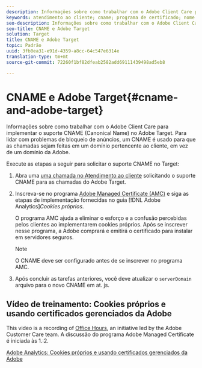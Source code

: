 ```yaml
---
description: Informações sobre como trabalhar com o Adobe Client Care para implementar o suporte CNAME (Canonical Name) no Adobe Target.
keywords: atendimento ao cliente; cname; programa de certificado; nome canônico; cookies; certificado
seo-description: Informações sobre como trabalhar com o Adobe Client Care para implementar o suporte CNAME (Canonical Name) no Adobe Target.
seo-title: CNAME e Adobe Target
solution: Target
title: CNAME e Adobe Target
topic: Padrão
uuid: 3fb0ea31-e91d-4359-a8cc-64c547e6314e
translation-type: tm+mt
source-git-commit: 72260f1bf82dfeab2582add69111439498ad5eb8

---
```



# CNAME e Adobe Target{#cname-and-adobe-target}

Informações sobre como trabalhar com o Adobe Client Care para implementar o suporte CNAME (Canonical Name) no Adobe Target. Para lidar com problemas de bloqueio de anúncios, um CNAME é usado para que as chamadas sejam feitas em um domínio pertencente ao cliente, em vez de um domínio da Adobe.

Execute as etapas a seguir para solicitar o suporte CNAME no Target:

1. Abra uma [uma chamada no Atendimento ao cliente](../../cmp-resources-and-contact-information.md#reference_ACA3391A00EF467B87930A450050077C) solicitando o suporte CNAME para as chamadas do Adobe Target.
1. Inscreva-se no programa [Adobe Managed Certificate (AMC)](https://marketing.adobe.com/resources/help/en_US/whitepapers/first_party_cookies/adobe_managed_cert_pgm.html) e siga as etapas de implementação fornecidas no guia [!DNL Adobe Analytics]*Cookies próprios*.

   O programa AMC ajuda a eliminar o esforço e a confusão percebidas pelos clientes ao implementarem cookies próprios. Após se inscrever nesse programa, a Adobe comprará e emitirá o certificado para instalar em servidores seguros.

   >[!NOTE]
   >
   >O CNAME deve ser configurado antes de se inscrever no programa AMC.

1. Após concluir as tarefas anteriores, você deve atualizar o `serverDomain` arquivo para o novo CNAME em at. js.

## Vídeo de treinamento: Cookies próprios e usando certificados gerenciados da Adobe

This video is a recording of [Office Hours](/help/cmp-resources-and-contact-information.md#concept_58EA30379D3B48C4848BA2A8C464A5B7), an initiative led by the Adobe Customer Care team. A discussão do programa Adobe Managed Certificate é iniciada às 1.:2.

[Adobe Analytics: Cookies próprios e usando certificados gerenciados da Adobe](https://helpx.adobe.com/customer-care-office-hours/analytics/first-party-cookies-adobe-managed-certificates.html)
